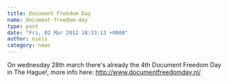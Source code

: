 ```yaml
---
title: Document Freedom Day
name: document-freedom-day
type: post
date: "Fri, 02 Mar 2012 18:33:13 +0000"
author: niels
category: news
---
```

On wednesday 28th march there's already the 4th Document Freedom Day in The Hague!, more info here: http://www.documentfreedomday.nl/